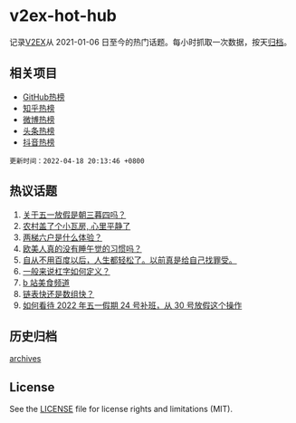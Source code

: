 # v2ex-hot-hub

 记录[V2EX](https://www.v2ex.com/)从 2021-01-06 日至今的热门话题。每小时抓取一次数据，按天[归档](archives)。
 
 ## 相关项目

- [GitHub热榜](https://github.com/lonnyzhang423/github-hot-hub)
- [知乎热榜](https://github.com/lonnyzhang423/zhihu-hot-hub)
- [微博热榜](https://github.com/lonnyzhang423/weibo-hot-hub)
- [头条热榜](https://github.com/lonnyzhang423/toutiao-hot-hub)
- [抖音热榜](https://github.com/lonnyzhang423/douyin-hot-hub)


 `更新时间：2022-04-18 20:13:46 +0800`

## 热议话题

1. [关于五一放假是朝三暮四吗？](https://www.v2ex.com/t/847656)
1. [农村盖了个小瓦房, 心里平静了](https://www.v2ex.com/t/847560)
1. [两梯六户是什么体验？](https://www.v2ex.com/t/847572)
1. [欧美人真的没有睡午觉的习惯吗？](https://www.v2ex.com/t/847561)
1. [自从不用百度以后，人生都轻松了。以前真是给自己找罪受。](https://www.v2ex.com/t/847603)
1. [一般来说杠字如何定义？](https://www.v2ex.com/t/847578)
1. [b 站美食频道](https://www.v2ex.com/t/847616)
1. [链表快还是数组快？](https://www.v2ex.com/t/847588)
1. [如何看待 2022 年五一假期 24 号补班，从 30 号放假这个操作](https://www.v2ex.com/t/847595)

## 历史归档

[archives](archives)

## License

See the [LICENSE](LICENSE) file for license rights and limitations (MIT).
